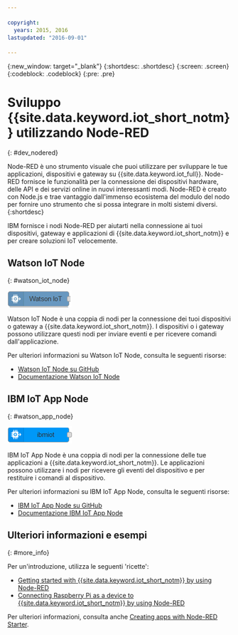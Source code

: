```yaml
---

copyright:
  years: 2015, 2016
lastupdated: "2016-09-01"

---
```


{:new_window: target="_blank"}
{:shortdesc: .shortdesc}
{:screen: .screen}
{:codeblock: .codeblock}
{:pre: .pre}

# Sviluppo {{site.data.keyword.iot_short_notm}} utilizzando Node-RED
{: #dev_nodered}

Node-RED è uno strumento visuale che puoi utilizzare per sviluppare le tue applicazioni, dispositivi e gateway su {{site.data.keyword.iot_full}}. Node-RED fornisce le funzionalità per la connessione dei dispositivi hardware, delle API e dei servizi online in nuovi interessanti modi. Node-RED è creato con Node.js e trae vantaggio dall'immenso ecosistema del modulo del nodo per fornire uno strumento che si possa integrare in molti sistemi diversi.
{:shortdesc}

IBM fornisce i nodi Node-RED per aiutarti nella connessione ai tuoi dispositivi, gateway e applicazioni di {{site.data.keyword.iot_short_notm}} e per creare soluzioni IoT velocemente.


## Watson IoT Node   
{: #watson_iot_node}  

![Immagine Watson IoT Node](../images/node-red-watson.png "Immagine Watson IoT node")


Watson IoT Node è una coppia di nodi per la connessione dei tuoi dispositivi o gateway a {{site.data.keyword.iot_short_notm}}. I dispositivi o i gateway possono utilizzare questi nodi per inviare eventi e per ricevere comandi dall'applicazione.

Per ulteriori informazioni su Watson IoT Node, consulta le seguenti risorse:

- [Watson IoT Node su GitHub](https://github.com/ibm-watson-iot/iot-nodered/tree/master/node-red-contrib-ibm-watson-iot)
- [Documentazione Watson IoT Node](https://www.npmjs.com/package/node-red-contrib-ibm-watson-iot)


## IBM IoT App Node  
{: #watson_app_node}  


![Immagine IBM IoT App Node](../images/node-red-ibmiot.png "Immagine IBM IoT App node")

IBM IoT App Node è una coppia di nodi per la connessione delle tue applicazioni a {{site.data.keyword.iot_short_notm}}. Le applicazioni possono utilizzare i nodi per ricevere gli eventi del dispositivo e per restituire i comandi al dispositivo.

Per ulteriori informazioni su IBM IoT App Node, consulta le seguenti risorse:

- [IBM IoT App Node su GitHub](https://github.com/ibm-watson-iot/iot-nodered/tree/master/node-red-contrib-scx-ibmiotapp)
- [Documentazione IBM IoT App Node](http://flows.nodered.org/node/node-red-contrib-scx-ibmiotapp)


## Ulteriori informazioni e esempi   
{: #more_info}


Per un'introduzione, utilizza le seguenti 'ricette':
- [Getting started with {{site.data.keyword.iot_short_notm}} by using Node-RED](https://developer.ibm.com/recipes/tutorials/getting-started-with-watson-iot-platform-using-node-red/)
- [Connecting Raspberry Pi as a device to {{site.data.keyword.iot_short_notm}} by using Node-RED](https://developer.ibm.com/recipes/tutorials/deploy-watson-iot-node-on-raspberry-pi/)

Per ulteriori informazioni, consulta anche [Creating apps with Node-RED Starter](https://console.ng.bluemix.net/docs/starters/Node-RED/nodered.html#nodered).
